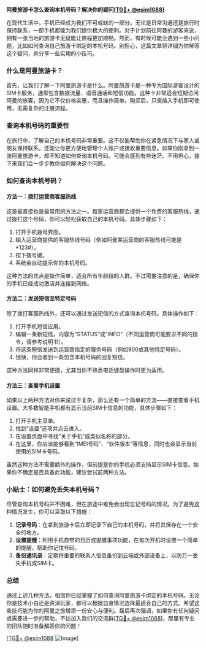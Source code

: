 **阿曼旅游卡怎么查询本机号码？解决你的疑问[[TG💪+ @esim1088](https://t.me/s/esim1088)]**

在现代生活中，手机已经成为我们不可或缺的一部分。无论是日常沟通还是旅行时保持联系，一部手机都能为我们提供极大的便利。对于计划前往阿曼的游客来说，拥有一张当地的旅游卡无疑能让旅程更加顺畅。然而，有时候可能会遇到一些小问题，比如如何查询自己旅游卡绑定的本机号码。别担心，这篇文章将详细为你解答这个疑问，并分享一些实用的小技巧。

### 什么是阿曼旅游卡？

首先，让我们了解一下阿曼旅游卡是什么。阿曼旅游卡是一种专为国际游客设计的SIM卡服务，通常包含数据流量、语音通话和短信功能。这种卡非常适合短期访问阿曼的旅客，因为它不仅价格实惠，而且操作简单。购买后，只需插入手机即可使用，无需复杂的注册流程。

### 查询本机号码的重要性

在旅行中，了解自己的本机号码非常重要。这不仅能帮助你在紧急情况下与家人或朋友保持联系，还能让你更方便地管理个人账户或接收重要信息。如果你刚拿到一张阿曼旅游卡，却不知道如何查询本机号码，可能会感到有些迷茫。不用担心，接下来我们会一步步教你如何解决这个问题。

### 如何查询本机号码？

#### 方法一：拨打运营商客服热线

这是最直接也是最常用的方法之一。每家运营商都会提供一个免费的客服热线，通过拨打这个号码，你可以轻松获取自己的本机号码。具体步骤如下：

1. 打开手机拨号界面。
2. 输入运营商提供的客服热线号码（例如阿曼某运营商的客服热线可能是 *123#）。
3. 按下拨号键。
4. 系统会自动提示你的本机号码。

这种方法的优点是操作简单，适合所有年龄段的人群。不过需要注意的是，确保你的手机已经成功激活并连接到网络。

#### 方法二：发送短信至特定号码

除了拨打客服热线外，还可以通过发送短信的方式查询本机号码。具体操作如下：

1. 打开手机短信应用。
2. 编辑一条新短信，内容为“STATUS”或“INFO”（不同运营商可能要求不同的指令，请参考说明书）。
3. 将这条短信发送到运营商指定的服务号码（例如900或其他特定号码）。
4. 很快，你会收到一条包含本机号码的回复短信。

这种方法同样非常便捷，尤其当你不熟悉电话键盘操作时更为适用。

#### 方法三：查看手机设置

如果以上两种方法对你来说过于复杂，那么还有一个简单的方法——直接查看手机设置。大多数智能手机都有显示当前SIM卡信息的功能，具体步骤如下：

1. 打开手机主菜单。
2. 找到“设置”选项并点击进入。
3. 在设置页面中寻找“关于手机”或类似名称的部分。
4. 在这里，你应该能够看到“IMEI号码”、“软件版本”等信息，同时也会显示当前使用的SIM卡号码。

虽然这种方法不需要额外的操作，但前提是你的手机必须支持显示SIM卡信息。如果你不确定是否具备此功能，建议尝试前两种方法。

### 小贴士：如何避免丢失本机号码？

尽管查询本机号码并不困难，但在旅途中难免会出现忘记号码的情况。为了避免这种情况发生，你可以采取以下措施：

1. **记录号码**：在拿到旅游卡后立即记录下自己的本机号码，并将其保存在一个安全的地方。
2. **设置提醒**：利用手机自带的日历或提醒事项功能，在每次开机时设置一个简单的提醒，帮助你记住号码。
3. **备份通讯录**：定期将重要的联系人信息备份到云端或外部设备上，以防万一丢失手机或SIM卡。

### 总结

通过上述几种方法，相信你已经掌握了如何查询阿曼旅游卡绑定的本机号码。无论你是技术小白还是资深玩家，都可以根据自身情况选择最适合自己的方式。希望这些技巧能为你的阿曼之旅增添一份安心与便利。最后再次强调，如果你有任何疑问或需要进一步的帮助，不妨加入我们的交流群[[TG💪+ @esim1088](https://t.me/s/esim1088)]，那里有专业的团队随时准备解答你的问题！

[[TG💪+ @esim1088](https://t.me/s/esim1088) ![Image](https://i.postimg.cc/4NQfJmqS/Snipaste-2025-05-13-00-14-12.png)]